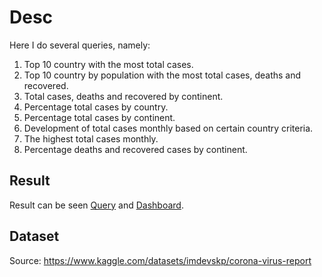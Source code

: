 # Desc
Here I do several queries, namely:
1. Top 10 country with the most total cases.
2. Top 10 country by population with the most total cases, deaths and recovered.
3. Total cases, deaths and recovered by continent.
4. Percentage total cases by country.
5. Percentage total cases by continent.
6. Development of total cases monthly based on certain country criteria.
7. The highest total cases monthly.
8. Percentage deaths and recovered cases by continent.

## Result
Result can be seen [Query](https://github.com/mhaffizhhh/query5/blob/main/answer.sql) and [Dashboard](https://github.com/mhaffizhhh/query5/blob/main/dashboard_covid-19.pdf).

## Dataset
Source: https://www.kaggle.com/datasets/imdevskp/corona-virus-report
